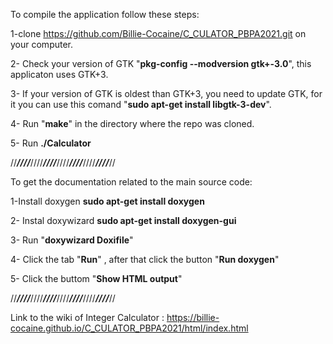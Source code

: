To compile the application follow these steps:


  1-clone https://github.com/Billie-Cocaine/C_CULATOR_PBPA2021.git on your computer.
  
  2- Check your version of GTK  "**pkg-config --modversion gtk+-3.0**", this applicaton uses GTK+3.
  
  3- If your version of GTK is oldest than GTK+3, you need to update GTK, for it you can use this comand "**sudo apt-get install libgtk-3-dev**".
  
  4- Run "**make**" in the directory where the repo was cloned.
  
  5- Run **./Calculator** 
  
  
 //***************////***************////***************////***************////***************////***************////***************////***************//
 
 
To get the documentation related to the main source code:

  1-Install doxygen **sudo apt-get install  doxygen**
  
  2- Instal doxywizard **sudo apt-get install doxygen-gui**
  
  3- Run "**doxywizard Doxifile**" 
  
  4- Click the tab "**Run**" , after that click the button "**Run doxygen**"
  
  5- Click the buttom "**Show HTML output**"
  
  
  


//***************////***************////***************////***************////***************////***************////***************////***************//






Link to the wiki of Integer Calculator : https://billie-cocaine.github.io/C_CULATOR_PBPA2021/html/index.html
